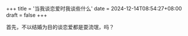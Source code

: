 +++
title = '当我谈恋爱时我谈些什么'
date = 2024-12-14T08:54:27+08:00
draft = false
+++

首先，不以结婚为目的谈恋爱都是耍流氓，吗？
